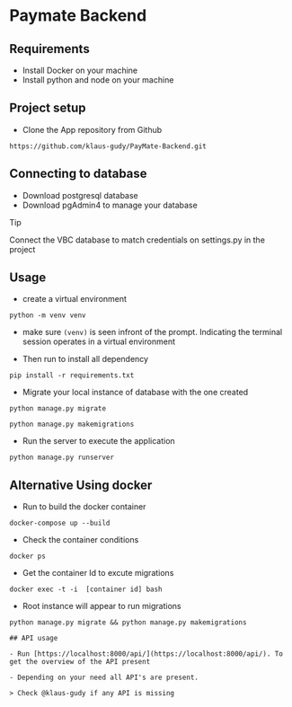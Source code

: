 # Paymate Backend

## Requirements

- Install Docker on your machine
- Install python and node on your machine

## Project setup

- Clone the App repository from Github
```
https://github.com/klaus-gudy/PayMate-Backend.git
```
## Connecting to database

- Download postgresql database
- Download pgAdmin4 to manage your database
> [!TIP]
> Connect the VBC database to match credentials on settings.py in the project

## Usage
- create a virtual environment 
```
python -m venv venv
```
- make sure `(venv)` is seen infront of the prompt. Indicating the terminal session operates in a virtual environment

- Then run to install all dependency
```
pip install -r requirements.txt
```
- Migrate your local instance of database with the one created
```
python manage.py migrate
```
```
python manage.py makemigrations
```
- Run the server to execute the application
```
python manage.py runserver
```
## Alternative Using docker
- Run to build the docker container
```
docker-compose up --build
```
- Check the container conditions
```
docker ps 
```
- Get the container Id to excute migrations
```
docker exec -t -i  [container id] bash
```
- Root instance will appear to run migrations
```
python manage.py migrate && python manage.py makemigrations

## API usage

- Run [https://localhost:8000/api/](https://localhost:8000/api/). To get the overview of the API present

- Depending on your need all API's are present.

> Check @klaus-gudy if any API is missing